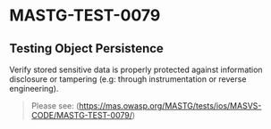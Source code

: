 #  MASTG-TEST-0079

## Testing Object Persistence

Verify stored sensitive data is properly protected against information disclosure or tampering (e.g: through instrumentation or reverse engineering).

> Please see: (https://mas.owasp.org/MASTG/tests/ios/MASVS-CODE/MASTG-TEST-0079/)